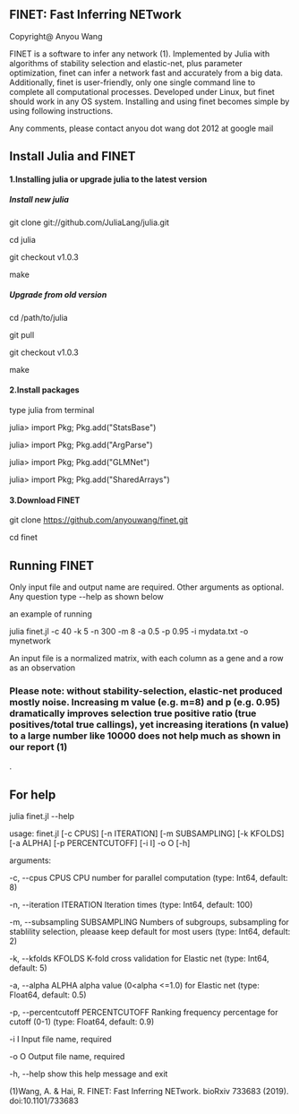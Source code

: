 <H2>FINET: Fast Inferring NETwork </H2>

Copyright@  Anyou Wang 

FINET is a software to infer any network (1). Implemented by Julia with algorithms of stability selection and elastic-net, plus parameter optimization, finet can infer a network fast and accurately from a big data. Additionally, finet is user-friendly, only one single command line to complete all computational processes. Developed under Linux, but finet should work in any OS system. Installing and using finet becomes simple by using following instructions. 

Any comments, please contact anyou dot wang dot 2012 at google mail

<H2>Install Julia and FINET</H2> 

<H4>1.Installing julia or upgrade julia to the latest version</H4>

<H5>Install new julia</H5>

git clone git://github.com/JuliaLang/julia.git

cd julia

git checkout v1.0.3

make



<H5>Upgrade from old version</H5>

cd /path/to/julia

git pull

git checkout v1.0.3

make




<H4>2.Install packages</H4>

type julia from terminal

julia> import Pkg; Pkg.add("StatsBase")

julia> import Pkg; Pkg.add("ArgParse")

julia> import Pkg; Pkg.add("GLMNet")

julia> import Pkg; Pkg.add("SharedArrays")




<H4>3.Download FINET</H4>

git clone https://github.com/anyouwang/finet.git

cd finet


<H2>Running FINET</H2>

Only input file and output name are required. Other arguments as optional. Any question type --help as shown below

an example of running

julia finet.jl -c 40 -k 5 -n 300 -m 8 -a 0.5 -p 0.95 -i mydata.txt -o mynetwork

An input file is a normalized matrix, with each column as a gene and a row as an observation

<H3>Please note: without stability-selection, elastic-net produced mostly noise. Increasing m value (e.g. m=8) and p (e.g. 0.95) dramatically improves selection true positive ratio (true positives/total true callings), yet increasing iterations (n value) to a large number like 10000 does not help much as shown in our report (1) </H3>. 

<H2>For help</H2>

julia finet.jl --help

usage: finet.jl [-c CPUS] [-n ITERATION] [-m SUBSAMPLING]
                        [-k KFOLDS] [-a ALPHA] [-p PERCENTCUTOFF]
                        [-i I] -o O [-h]




arguments:

  -c, --cpus CPUS       CPU number for parallel computation (type:
                        Int64, default: 8)
                        
  -n, --iteration ITERATION
                          Iteration times (type: Int64, default: 100)
                        
  -m, --subsampling SUBSAMPLING
                        Numbers of subgroups, subsampling for
                        stablility selection, pleaase keep default for
                        most users (type: Int64, default: 2)
                        
  -k, --kfolds KFOLDS   K-fold cross validation for Elastic net (type:
                        Int64, default: 5)
                        
  -a, --alpha ALPHA     alpha value (0<alpha <=1.0) for Elastic net
                        (type: Float64, default: 0.5)
                        
  -p, --percentcutoff PERCENTCUTOFF
                          Ranking frequency percentage for cutoff (0-1)
                        (type: Float64, default: 0.9)
                        
  -i I                  Input file name, required
  
  -o O                  Output file name, required
  
  -h, --help            show this help message and exit
  


(1)Wang, A. & Hai, R. FINET: Fast Inferring NETwork. bioRxiv 733683 (2019). doi:10.1101/733683
